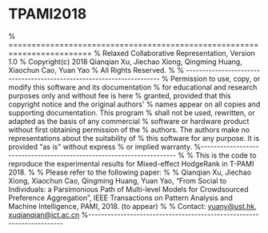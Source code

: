 # TPAMI2018
% ========================================================================
% Relaxed Collaborative Representation, Version 1.0
% Copyright(c) 2018 Qianqian Xu, Jiechao Xiong, Qingming Huang, Xiaochun Cao, Yuan Yao
% All Rights Reserved.
%
% ----------------------------------------------------------------------
% Permission to use, copy, or modify this software and its documentation 
% for educational and research purposes only and without fee is here
% granted, provided that this copyright notice and the original authors'
% names appear on all copies and supporting documentation. This program
% shall not be used, rewritten, or adapted as the basis of any commercial
% software or hardware product without first obtaining permission of the
% authors. The authors make no representations about the suitability of
% this software for any purpose. It is provided "as is" without express
% or implied warranty.
%----------------------------------------------------------------------
%
% This is the code to reproduce the experimental results for Mixed-effect HodgeRank in T-PAMI 2018.
%
% Please refer to the following paper:
%
% Qianqian Xu, Jiechao Xiong, Xiaochun Cao, Qingming Huang, Yuan Yao, “From Social to Individuals: a Parsimonious Path of Multi-level Models for Crowdsourced Preference Aggregation”, IEEE Transactions on Pattern  Analysis and Machine Intelligence, PAMI, 2018. (to appear)
% 
% Contact: yuany@ust.hk, xuqianqian@ict.ac.cn
%----------------------------------------------------------------------
